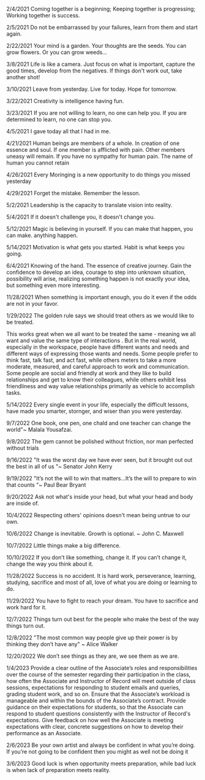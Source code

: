 2/4/2021
Coming together is a beginning;
Keeping together is progressing;
Working together is success.

2/5/2021
Do not be embarrassed by your failures, learn from them and start again.

2/22/2021
Your mind is a garden. Your thoughts are the seeds. You can grow flowers. Or you can grow weeds...

3/8/2021
Life is like a camera. Just focus on what is important, capture the good times, develop from the negatives. If things don't work out, take another shot!

3/10/2021
Leave from yesterday. Live for today. Hope for tomorrow.

3/22/2021
Creativity is intelligence having fun.

3/23/2021
If you are not willing to learn, no one can help you. If you are determined to learn, no one can stop you.

4/5/2021
I gave today all that I had in me.

4/21/2021
Human beings are members of a whole. In creation of one essence and soul. If one member is afflicted with pain. Other members uneasy will remain. If you have no sympathy for human pain. The name of human you cannot retain

4/26/2021
Every Moringing is a new opportunity to do things you missed yesterday

4/29/2021
Forget the mistake. Remember the lesson.

5/2/2021
Leadership is the capacity to translate vision into reality.

5/4/2021
If it doesn't challenge you, it doesn't change you.

5/12/2021
Magic is believing in yourself. If you can make that happen, you can make. anything happen.

5/14/2021
Motivation is what gets you started. Habit is what keeps you going. 

6/4/2021
Knowing of the hand. The essence of creative journey. Gain the confidence to develop an idea, courage to step into unknown situation, possibility will arise, realizing something happen is not exactly your idea, but something even more interesting.

11/28/2021
When something is important enough, you do it even if the odds are not in your favor.

1/29/2022
The golden rule says we should treat others as we would like to be treated.

This works great when we all want to be treated the same - meaning we all want and value the same type of interactions . But in the real world, especially in the workspace, people have different wants and needs and different ways of expressing those wants and needs. Some people prefer to think fast, talk fast, and act fast, while others meters to take a more moderate, measured, and careful approach to work and communication. Some people are social and friendly at work and they like to build relationships and get to know their colleagues, while others exhibit less friendliness and way value relationships primarily as vehicle to accomplish tasks.

5/14/2022
Every single event in your life, especially the difficult lessons, have made you smarter, stornger, and wiser than you were yesterday.

9/7/2022
One book, one pen, one chald and one teacher can change the world"~ Malala Yousafzai.

9/8/2022
The gem cannot be polished without friction, nor man perfected without trials

9/16/2022
"It was the worst day we have ever seen, but it brought out out the best in all of us "~ Senator John Kerry

9/19/2022
"It’s not the will to win that matters…It’s the will to prepare to win that counts "~ Paul Bear Bryant

9/20/2022
Ask not what's inside your head, but what your head and body are inside of.

10/4/2022
Respecting others' opinions doesn't mean being untrue to our own.

10/6/2022
Change is inevitable.  Growth is optional. ~ John C. Maxwell

10/7/2022
Little things make a big difference.

10/10/2022
If you don’t like something, change it.  If you can’t change it, change the way you think about it.

11/28/2022
Success is no accident.  It is hard work, perseverance, learning, studying, sacrifice and most of all, love of what you are doing or learning to do.

11/29/2022
You have to fight to reach your dream.  You have to sacrifice and work hard for it.

12/7/2022
Things turn out best for the people who make the best of the way things turn out.

12/8/2022
"The most common way people give up their power is by thinking they don’t have any" ~ Alice Walker

12/20/2022
We don’t see things as they are, we see them as we are.

1/4/2023
Provide a clear outline of the Associate’s roles and responsibilities over the course of the semester regarding their participation in the class, how often the Associate and Instructor of Record will meet outside of class sessions, expectations for responding to student emails and queries, grading student work, and so on.
Ensure that the Associate’s workload is manageable and within the bounds of the Associate’s contract.
Provide guidance on their expectations for students, so that the Associate can respond to student questions consistently with the Instructor of Record's expectations.
Give feedback on how well the Associate is meeting expectations with clear, concrete suggestions on how to develop their performance as an Associate.

2/6/2023
Be your own artist and always be confident in what you’re doing. If you’re not going to be confident then you might as well not be doing it

3/6/2023
Good luck is when opportunity meets preparation, while bad luck is when lack of preparation meets reality.

